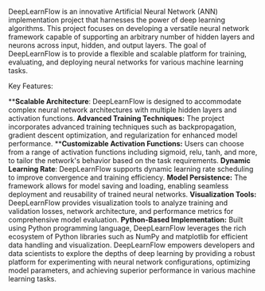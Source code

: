 
DeepLearnFlow is an innovative Artificial Neural Network (ANN) implementation project that harnesses the power of deep learning algorithms. This project focuses on developing a versatile neural network framework capable of supporting an arbitrary number of hidden layers and neurons across input, hidden, and output layers. The goal of DeepLearnFlow is to provide a flexible and scalable platform for training, evaluating, and deploying neural networks for various machine learning tasks.

Key Features:

****Scalable Architecture**: DeepLearnFlow is designed to accommodate complex neural network architectures with multiple hidden layers and activation functions.
**Advanced Training Techniques:** The project incorporates advanced training techniques such as backpropagation, gradient descent optimization, and regularization for enhanced model performance.
****Customizable Activation Functions:** Users can choose from a range of activation functions including sigmoid, relu, tanh, and more, to tailor the network's behavior based on the task requirements.
**Dynamic Learning Rate**: DeepLearnFlow supports dynamic learning rate scheduling to improve convergence and training efficiency.
**Model Persistence:** The framework allows for model saving and loading, enabling seamless deployment and reusability of trained neural networks.
**Visualization Tools:** DeepLearnFlow provides visualization tools to analyze training and validation losses, network architecture, and performance metrics for comprehensive model evaluation.
**Python-Based Implementation:** Built using Python programming language, DeepLearnFlow leverages the rich ecosystem of Python libraries such as NumPy and matplotlib for efficient data handling and visualization.
DeepLearnFlow empowers developers and data scientists to explore the depths of deep learning by providing a robust platform for experimenting with neural network configurations, optimizing model parameters, and achieving superior performance in various machine learning tasks.
